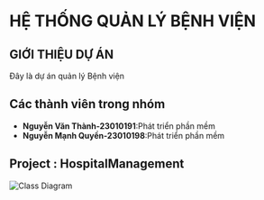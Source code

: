 # HỆ THỐNG QUẢN LÝ BỆNH VIỆN

## GIỚI THIỆU DỰ ÁN
Đây là dự án quản lý Bệnh viện
## Các thành viên trong nhóm
- **Nguyễn Văn Thành-23010191**:Phát triển phần mềm
- **Nguyễn Mạnh Quyền-23010198**:Phát triển phần mềm

## Project : HospitalManagement

![Class Diagram](Anh/DuanHospital.png)

